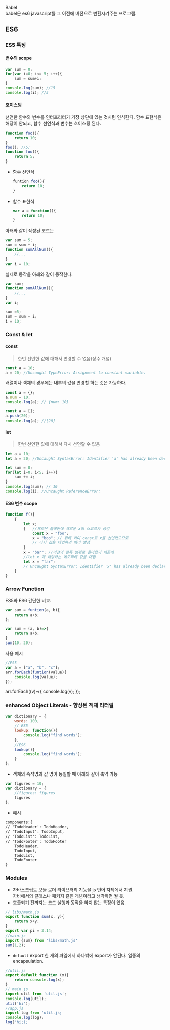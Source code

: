 
Babel  
babel은 es6 javascript를 그 이전에 버전으로 변환시켜주는 프로그램. 
## ES6

### ES5 특징  
#### 변수의 scope
```javascript
var sum = 0;
for(var i=0; i<= 5; i++){
    sum = sum+i;
}
console.log(sum); //15
console.log(i); //5
```
#### 호이스팅  
선언한 함수와 변수를 인터프리터가 가장 상단에 있는 것처럼 인식한다. 
함수 표현식은 해당이 안되고, 함수 선언식과 변수는 호이스팅 된다. 
```javascript
function foo(){
    return 10;
}
foo(); //5;
function foo(){
    return 5;
}
```
* 함수 선언식 
    ```javascript 
    funtion foo(){
        return 10;
    }
    ```
* 함수 표현식
    ```javascript
    var a = function(){
        return 10;
    }
    ```
아래와 같이 작성된 코드는 
```javascript
var sum = 5;
sum = sum + i;
function sumAllNum(){
    //...
}
var i = 10;
```
실제로 동작을 아래와 같이 동작한다.  
```javascript 
var sum;
function sumAllNum(){
    //...
}
var i;

sum =5;
sum = sum + i;
i = 10;
```
### Const & let
#### const  
> 한번 선언한 값에 대해서 변경할 수 없음(상수 개념)
```javascript
const a = 10;
a = 20; //Uncaught TypeError: Assignment to constant variable.
```
배열이나 객체의 경우에는 내부의 값을 변경할 하는 것은 가능하다. 
```javascript 
const a = {};
a.num = 10;
console.log(a); // {num: 10}

const a = [];
a.push(20);
console.log(a); //[20] 
```
#### let  
>   한번 선언한 값에 대해서 다시 선언할 수 없음
```javascript 
let a = 10;
let a = 20; //Uncaught SyntaxError: Identifier 'a' has already been declared
```
```javascript 
let sum = 0;
for(let i=0; i<5; i++){
    sum += i;
}
console.log(sum); // 10
console.log(i); //Uncaught ReferenceError:
```

#### ES6 변수 scope
```javascript
function f(){
    {
        let x;
        {   //새로운 블록안에 새로운 x의 스코프가 생김
            const x = "foo";
            x = "boo"; // 위에 이미 const로 x를 선언했으므로 
            // 다시 값을 대입하면 에러 발생
        }
        x = "bar"; //이전의 블록 범위로 돌아왔기 때문에 
        //let x 에 해당하는 메모리에 값을 대입
        let x = "far"; 
        // Uncaught SyntaxError: Identifier 'x' has already been declared
    }
}
```
### Arrow Function
ES5와 ES6 간단한 비교. 
```javascript
var sum = funtion(a, b){
    return a+b;
};

var sum = (a, b)=>{
    return a+b;
}
sum(10, 20);
```
사용 예시 
```javascript
//ES5
var a = ["a", "b", "c"];
arr.forEach(funtion(value){
    console.log(value);
});
```
arr.forEach((v)=>{
    console.log(v);
});


### enhanced Object Literals - 향상된 객체 리터럴  
```javascript
var dictionary = {
    words: 100,
    // ES5
    lookup: function(){
        console.log("find words");
    },
    //ES6
    lookup(){
        console.log("find words");
    }
};
```
* 객체의 속석명과 값 명이 동일할 때 아래와 같이 축약 가능

```javascript
var figures = 10;
var dictionary = {
    //figures: figures
    figures
};
```
* 예시     
   
```html
components:{
// 'TodoHeader': TodoHeader,
// 'TodoInput': TodoInput,
// 'TodoList': TodoList,
// 'TodoFooter': TodoFooter
    TodoHeader,
    TodoInput,
    TodoList,
    TodoFooter
}
```

### Modules
* 자바스크립트 모듈 로더 라이브러리 기능을 js 언어 자체에서 지원.   
자바에서의 클래스나 패키지 같은 개념이라고 생각하면 될 듯. 
* 호출되기 전까지는 코드 실행과 동작을 하지 않는 특징이 있음. 

```javascript
// libs/math.js
export function sum(x, y){
    return x+y;
}
export var pi = 3.14;
//main.js
import {sum} from 'libs/math.js'
sum(1,2);
```
* `default` export
한 개의 파일에서 하나밖에 export가 안된다. 일종의 encapsulation. 
```javascript
//util.js
export default function (x){
    return console.log(x);
}
// main.js
import util from 'util.js';
console.log(util);
util('hi');
//app.js 
import log from 'util.js;
console.log(log);
log('hi;);